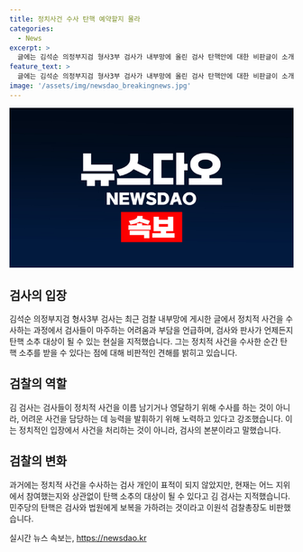 ```yaml
---
title: 정치사건 수사 탄핵 예약할지 몰라
categories:
  - News
excerpt: >
  글에는 김석순 의정부지검 형사3부 검사가 내부망에 올린 검사 탄핵안에 대한 비판글이 소개됐다. 그는 정치적 사건 수사로 탄핵 소추 대상이 되는 현실에 대해 언급하며, 검사들이 정치적 사건을 수사할 때 어떤 부담을 느끼고 있는지 등을 소개했다. 또한, 이에 대한 김 검사와 이원석 검찰총장의 비판적인 발언도 소개됐다. 최근의 정치적 사건 수사로 인해 검사와 법원에 대한 보복을 비판하는 발언까지 있었다.
feature_text: >
  글에는 김석순 의정부지검 형사3부 검사가 내부망에 올린 검사 탄핵안에 대한 비판글이 소개됐다. 그는 정치적 사건 수사로 탄핵 소추 대상이 되는 현실에 대해 언급하며, 검사들이 정치적 사건을 수사할 때 어떤 부담을 느끼고 있는지 등을 소개했다. 또한, 이에 대한 김 검사와 이원석 검찰총장의 비판적인 발언도 소개됐다. 최근의 정치적 사건 수사로 인해 검사와 법원에 대한 보복을 비판하는 발언까지 있었다.
image: '/assets/img/newsdao_breakingnews.jpg'
---
```


<p><img src="/assets/img/newsdao_breakingnews.jpg" alt="bookingtag 속보" /></p>

<h2 data-ke-size="size26">검사의 입장</h2>

<p data-ke-size="size16">김석순 의정부지검 형사3부 검사는 최근 검찰 내부망에 게시한 글에서 정치적 사건을 수사하는 과정에서 검사들이 마주하는 어려움과 부담을 언급하며, 검사와 판사가 언제든지 탄핵 소추 대상이 될 수 있는 현실을 지적했습니다. 그는 정치적 사건을 수사한 순간 탄핵 소추를 받을 수 있다는 점에 대해 비판적인 견해를 밝히고 있습니다.</p>

<h2 data-ke-size="size26">검찰의 역할</h2>

<p data-ke-size="size16">김 검사는 검사들이 정치적 사건을 이름 남기거나 영달하기 위해 수사를 하는 것이 아니라, 어려운 사건을 담당하는 데 능력을 발휘하기 위해 노력하고 있다고 강조했습니다. 이는 정치적인 입장에서 사건을 처리하는 것이 아니라, 검사의 본분이라고 말했습니다.</p>

<h2 data-ke-size="size26">검찰의 변화</h2>

<p data-ke-size="size16">과거에는 정치적 사건을 수사하는 검사 개인이 표적이 되지 않았지만, 현재는 어느 지위에서 참여했는지와 상관없이 탄핵 소추의 대상이 될 수 있다고 김 검사는 지적했습니다. 민주당의 탄핵은 검사와 법원에게 보복을 가하려는 것이라고 이원석 검찰총장도 비판했습니다.</p>
실시간 뉴스 속보는, <a href="https://newsdao.kr" rel="dofollow">https://newsdao.kr</a>


